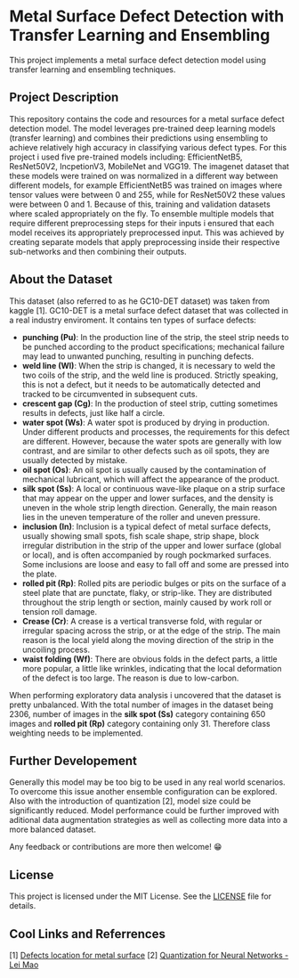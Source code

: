 # Metal Surface Defect Detection with Transfer Learning and Ensembling

This project implements a metal surface defect detection model using transfer learning and ensembling techniques.

## Project Description

This repository contains the code and resources for a metal surface defect detection model. The model leverages pre-trained deep learning models (transfer learning) and combines their predictions using ensembling to achieve relatively high accuracy in classifying various defect types. For this project i used five pre-trained models including: EfficientNetB5, ResNet50V2, IncpetionV3, MobileNet and VGG19. The imagenet dataset that these models were trained on was normalized in a different way between different models, for example EfficientNetB5 was trained on images where tensor values were between 0 and 255, while for ResNet50V2 these values were between 0 and 1. Because of this, training and validation datasets where scaled appropriately on the fly. To ensemble multiple models that require different preprocessing steps for their inputs i ensured that each model receives its appropriately preprocessed input. This was achieved by creating separate models that apply preprocessing inside their respective sub-networks and then combining their outputs.

## About the Dataset

This dataset (also referred to as he GC10-DET dataset) was taken from kaggle [1]. GC10-DET is a metal surface defect dataset that was collected in a real industry enviroment. It contains ten types of surface defects:
- __punching (Pu)__: In the production line of the strip, the steel strip needs to be punched according to the product specifications; mechanical failure may lead to unwanted punching, resulting in punching defects.
- __weld line (Wl)__: When the strip is changed, it is necessary to weld the two coils of the strip, and the weld line is produced. Strictly speaking, this is not a defect, but it needs to be automatically detected and tracked to be circumvented in subsequent cuts.
- __crescent gap (Cg)__: In the production of steel strip, cutting sometimes results in defects, just like half a circle.
- __water spot (Ws)__: A water spot is produced by drying in production. Under different products and processes, the requirements for this defect are different. However, because the water spots are generally with low contrast, and are similar to other defects such as oil spots, they are usually detected by mistake.
- __oil spot (Os)__: An oil spot is usually caused by the contamination of mechanical lubricant, which will affect the appearance of the product.
- __silk spot (Ss)__: A local or continuous wave-like plaque on a strip surface that may appear on the upper and lower surfaces, and the density is uneven in the whole strip length direction. Generally, the main reason lies in the uneven temperature of the roller and uneven pressure.
- __inclusion (In)__: Inclusion is a typical defect of metal surface defects, usually showing small spots, fish scale shape, strip shape, block irregular distribution in the strip of the upper and lower surface (global or local), and is often accompanied by rough pockmarked surfaces. Some inclusions are loose and easy to fall off and some are pressed into the plate.
- __rolled pit (Rp)__: Rolled pits are periodic bulges or pits on the surface of a steel plate that are punctate, flaky, or strip-like. They are distributed throughout the strip length or section, mainly caused by work roll or tension roll damage.
- __Crease (Cr)__: A crease is a vertical transverse fold, with regular or irregular spacing across the strip, or at the edge of the strip. The main reason is the local yield along the moving direction of the strip in the uncoiling process.
- __waist folding (Wf)__: There are obvious folds in the defect parts, a little more popular, a little like wrinkles, indicating that the local deformation of the defect is too large. The reason is due to low-carbon.

When performing exploratory data analysis i uncovered that the dataset is pretty unbalanced. With the total number of images in the dataset being 2306, number of images in the __silk spot (Ss)__ category containing 650 images and __rolled pit (Rp)__ category containing only 31. Therefore class weighting needs to be implemented.

## Further Developement

Generally this model may be too big to be used in any real world scenarios. To overcome this issue another ensemble configuration can be explored. Also with the introduction of quantization [2], model size could be significantly reduced. Model performance could be further improved with aditional data augmentation strategies as well as collecting more data into a more balanced dataset.

Any feedback or contributions are more then welcome! 😁

## License

This project is licensed under the MIT License. See the [LICENSE](LICENSE) file for details.

## Cool Links and Referrences

[1]  [Defects location for metal surface](https://www.kaggle.com/datasets/zhangyunsheng/defects-class-and-location/data)
[2]  [Quantization for Neural Networks - Lei Mao](https://leimao.github.io/article/Neural-Networks-Quantization/)
